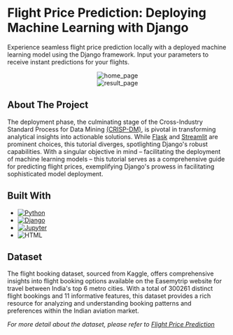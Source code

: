 # Flight Price Prediction: Deploying Machine Learning with Django

Experience seamless flight price prediction locally with a deployed machine learning model using the Django framework. Input your parameters to receive instant predictions for your flights.

<div style="text-align:center">
    <img src="https://github.com/izzad2413/django_project/assets/88135216/3a507dd1-8882-4565-93ba-b74f7b5d2bc1" alt="home_page">
</div>

<div style="text-align:center">
    <img src="https://github.com/izzad2413/django_project/assets/88135216/7c22c23c-3161-4df0-b051-543e1f5b8149" alt="result_page">
</div>

## About The Project

The deployment phase, the culminating stage of the Cross-Industry Standard Process for Data Mining [(CRISP-DM)](https://en.wikipedia.org/wiki/Cross-industry_standard_process_for_data_mining), is pivotal in transforming analytical insights into actionable solutions. While [Flask](https://flask.palletsprojects.com/en/3.0.x/) and [Streamlit](https://streamlit.io/) are prominent choices, this tutorial diverges, spotlighting Django's robust capabilities. With a singular objective in mind – facilitating the deployment of machine learning models – this tutorial serves as a comprehensive guide for predicting flight prices, exemplifying Django's prowess in facilitating sophisticated model deployment.

## Built With

* [![Python](https://img.shields.io/badge/Python-%233776AB?style=for-the-badge&logo=python&logoColor=3776AB&labelColor=black)](https://www.python.org/)
* [![Django](https://img.shields.io/badge/Django-%23092E20?style=for-the-badge&logo=django&logoColor=%23092E20&labelColor=black)](https://www.djangoproject.com/)
* [![Jupyter](https://img.shields.io/badge/jupyter-%23F37626?style=for-the-badge&logo=jupyter&logoColor=%23F37626&labelColor=black)](https://jupyter.org/)
* ![HTML](https://img.shields.io/badge/HTML-%23E34F26?style=for-the-badge&logo=html&logoColor=%23E34F26&labelColor=black)

## Dataset

The flight booking dataset, sourced from Kaggle, offers comprehensive insights into flight booking options available on the Easemytrip website for travel between India's top 6 metro cities. With a total of 300261 distinct flight bookings and 11 informative features, this dataset provides a rich resource for analyzing and understanding booking patterns and preferences within the Indian aviation market. 

_For more detail about the dataset, please refer to [Flight Price Prediction](https://www.kaggle.com/datasets/shubhambathwal/flight-price-prediction)_
